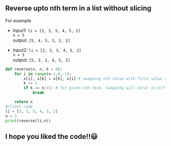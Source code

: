## Reverse upto nth term in a list without slicing
For example
* Input1:
`li = [2, 3, 5, 4, 5, 2]`\
`n = 5`\
output: `[5, 4, 5, 3, 2, 2]`

* Input2:
`li = [2, 3, 5, 4, 5, 2]`\
`n = 3`\
output: `[5, 3, 2, 4, 5, 2]`

```python
def reverse(x, n, k = 0):
    for i in range(n-1,0,-1):
        x[i], x[k] = x[k], x[i] # swapping nth value with first value and so on
        k += 1
        if k == n//2: # for given nth term, swapping will occur n//2(floor value) times only
            break

    return x
#client code
li = [2, 3, 5, 4, 5, 2]
n = 3
print(reverse(li,n))
```

## I hope you liked the code!!:smiley:
